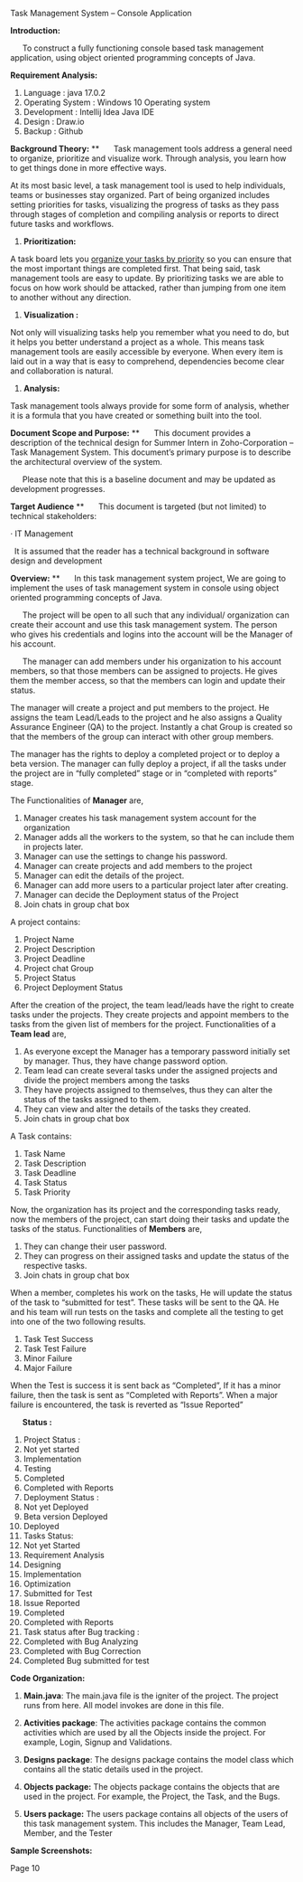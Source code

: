 ﻿Task Management System – Console Application


**Introduction:**

`	`To construct a fully functioning console based task management application, using object oriented programming concepts of Java. 

**Requirement Analysis:**

1. Language : java 17.0.2 
1. Operating System : Windows 10 Operating system
1. Development : Intellij Idea Java IDE
1. Design : Draw.io
1. Backup : Github

**Background Theory:**
**
`	`Task management tools address a general need to organize, prioritize and visualize work. Through analysis, you learn how to get things done in more effective ways.

At its most basic level, a task management tool is used to help individuals, teams or businesses stay organized. Part of being organized includes setting priorities for tasks, visualizing the progress of tasks as they pass through stages of completion and compiling analysis or reports to direct future tasks and workflows.

1. **Prioritization:**

A task board lets you [organize your tasks by priority](https://www.planview.com/resources/articles/what-is-task-board/ "Article about task boards") so you can ensure that the most important things are completed first. That being said, task management tools are easy to update. By prioritizing tasks we are able to focus on how work should be attacked, rather than jumping from one item to another without any direction.

1. **Visualization :**

Not only will visualizing tasks help you remember what you need to do, but it helps you better understand a project as a whole. This means task management tools are easily accessible by everyone. When every item is laid out in a way that is easy to comprehend, dependencies become clear and collaboration is natural.

1. **Analysis:**	

Task management tools always provide for some form of analysis, whether it is a formula that you have created or something built into the tool.

**Document Scope and Purpose:**
**
`	`This document provides a description of the technical design for Summer Intern in Zoho-Corporation – Task Management System. This document’s primary purpose is to describe the architectural overview of the system. 

`	`Please note that this is a baseline document and may be updated as development progresses.

**Target Audience**
**
`	`This document is targeted (but not limited) to technical stakeholders:

·  IT Management

` `It is assumed that the reader has a technical background in software design and development

**Overview:** 
**
`	`In this task management system project, We are going to implement the uses of task management system in console using object oriented programming concepts of Java.  

`	`The project will be open to all such that any individual/ organization can create their account and use this task management system. The person who gives his credentials and logins into the account will be the Manager of his account.

`	`The manager can add members under his organization to his account members, so that those members can be assigned to projects. He gives them the member access, so that the members can login and update their status.

The manager will create a project and put members to the project. He assigns the team Lead/Leads to the project and he also assigns a Quality Assurance Engineer (QA) to the project. Instantly a chat Group is created so that the members of the group can interact with other group members.

The manager has the rights to deploy a completed project or to deploy a beta version. The manager can fully deploy a project, if all the tasks under the project are in “fully completed” stage or in “completed with reports” stage.

The Functionalities of **Manager** are, 

1. Manager creates his task management system account for the organization
1. Manager adds all the workers to the system, so that he can include them in projects later.
1. Manager can use the settings to change his password. 
1. Manager can create projects and add members to the project
1. Manager can edit the details of the project.
1. Manager can add more users to a particular project later after creating.
1. Manager can decide the Deployment status of the Project
1. Join chats in group chat box

A project contains:

1. Project Name
1. Project Description
1. Project Deadline
1. Project chat Group
1. Project Status
1. Project Deployment Status

After the creation of the project, the team lead/leads have the right to create tasks under the projects. They create projects and appoint members to the tasks from the given list of members for the project. Functionalities of a **Team lead** are,

1. As everyone except the Manager has a temporary password initially set by manager. Thus, they have change password option.
1. Team lead can create several tasks under the assigned projects and divide the project members among the tasks
1. They have projects assigned to themselves, thus they can alter the status of the tasks assigned to them.
1. They can view and alter the details of the tasks they created.
1. Join chats in group chat box

A Task contains:

1. Task Name
1. Task Description
1. Task Deadline
1. Task Status
1. Task Priority

Now, the organization has its project and the corresponding tasks ready, now the members of the project, can start doing their tasks and update the tasks of the status. Functionalities of **Members** are,

1. They can change their user password.
1. They can progress on their assigned tasks and update the status of the respective tasks.
1. Join chats in group chat box

When a member, completes his work on the tasks, He will update the status of the task to “submitted for test”. These tasks will be sent to the QA. He and his team will run tests on the tasks and complete all the testing to get into one of the two following results.

1. Task Test Success
1. Task Test Failure
1. Minor Failure
1. Major Failure

When the Test is success it is sent back as “Completed”, If it has a minor failure, then the task is sent as “Completed with Reports”. When a major failure is encountered, the task is reverted as “Issue Reported”

`	`**Status :**

1. Project Status :
1. Not yet started
1. Implementation
1. Testing
1. Completed
1. Completed with Reports
1. Deployment Status :
1. Not yet Deployed
1. Beta version Deployed
1. Deployed
1. Tasks Status:
1. Not yet Started
1. Requirement Analysis
1. Designing
1. Implementation
1. Optimization
1. Submitted for Test
1. Issue Reported
1. Completed 
1. Completed with Reports
1. Task status after Bug tracking :
1. Completed with Bug Analyzing
1. Completed with Bug Correction
1. Completed Bug submitted for test

**Code Organization:**

1. **Main.java**:	 The main.java file is the igniter of the project. The project runs from here. All model invokes are done in this file. 

1. **Activities package**:	The activities package contains the common activities which are used by all the Objects inside the project. For example, Login, Signup and Validations.

1. **Designs package**:	The designs package contains the model class which contains all the static details used in the project.

1. **Objects package:**	The objects package contains the objects that are used in the project. For example, the Project, the Task, and the Bugs.

1. **Users package:**		The users package contains all objects of the users of this task management system. This includes the Manager, Team Lead, Member, and the Tester


**Sample Screenshots:**










Page 10

